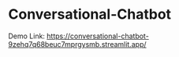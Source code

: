# Conversational-Chatbot

Demo Link: https://conversational-chatbot-9zehq7q68beuc7mprgysmb.streamlit.app/
